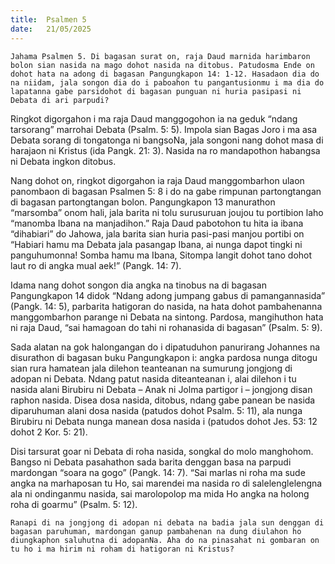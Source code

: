 ```yaml
---
title:  Psalmen 5
date:   21/05/2025
---
```


`Jahama Psalmen 5. Di bagasan surat on, raja Daud marnida harimbaron bolon sian nasida na mago dohot nasida na ditobus. Patudosma Ende on dohot hata na adong di bagasan Pangungkapon 14: 1-12. Hasadaon dia do na niidam, jala songon dia do i paboahon tu pangantusionmu i ma dia do lapatanna gabe parsidohot di bagasan punguan ni huria pasipasi ni Debata di ari parpudi?`

Ringkot digorgahon i ma raja Daud manggogohon ia na geduk “ndang tarsorang” marrohai Debata (Psalm. 5: 5). Impola sian Bagas Joro i ma asa Debata sorang di tongatonga ni bangsoNa, jala songoni nang dohot masa di harajaon ni Kristus (ida Pangk. 21: 3). Nasida na ro mandapothon habangsa ni Debata ingkon ditobus.

Nang dohot on, ringkot digorgahon ia raja Daud manggombarhon ulaon panombaon di bagasan Psalmen 5: 8 i do na gabe rimpunan partongtangan di bagasan partongtangan bolon. Pangungkapon 13 manurathon “marsomba” onom hali, jala barita ni tolu surusuruan joujou tu portibion laho “manomba Ibana na manjadihon.” Raja Daud pabotohon tu hita ia ibana “dihabiari” do Jahowa, jala barita sian huria pasi-pasi manjou portibi on “Habiari hamu ma Debata jala pasangap Ibana, ai nunga dapot tingki ni panguhumonna! Somba hamu ma Ibana, Sitompa langit dohot tano dohot laut ro di angka mual aek!” (Pangk. 14: 7).

Idama nang dohot songon dia angka na tinobus na di bagasan Pangungkapon 14 didok “Ndang adong jumpang gabus di pamangannasida” (Pangk. 14: 5), parbarita hatigoran do nasida, na hata dohot pambahenanna manggombarhon parange ni Debata na sintong. Pardosa, mangihuthon hata ni raja Daud, “sai hamagoan do tahi ni rohanasida di bagasan” (Psalm. 5: 9).

Sada alatan na gok halongangan do i dipatuduhon panurirang Johannes na disurathon di bagasan buku Pangungkapon i: angka pardosa nunga ditogu sian rura hamatean jala dilehon teanteanan na sumurung jongjong di adopan ni Debata. Ndang patut nasida diteanteanan i, alai dilehon i tu nasida alani Birubiru ni Debata – Anak ni Jolma partigor i – jongjong disan raphon nasida. Disea dosa nasida, ditobus, ndang gabe panean be nasida diparuhuman alani dosa nasida (patudos dohot Psalm. 5: 11), ala nunga Birubiru ni Debata nunga manean dosa nasida i (patudos dohot Jes. 53: 12 dohot 2 Kor. 5: 21).

Disi tarsurat goar ni Debata di roha nasida, songkal do molo manghohom. Bangso ni Debata pasahathon sada barita denggan basa na parpudi mardongan “soara na gogo” (Pangk. 14: 7). “Sai marlas ni roha ma sude angka na marhaposan tu Ho, sai marendei ma nasida ro di salelenglelengna ala ni ondinganmu nasida, sai marolopolop ma mida Ho angka na holong roha di goarmu” (Psalm. 5: 12).

`Ranapi di na jongjong di adopan ni debata na badia jala sun denggan di bagasan paruhuman, mardongan ganup pambahenan na dung diulahon ho diungkaphon saluhutna di adopanNa. Aha do na pinasahat ni gombaran on tu ho i ma hirim ni roham di hatigoran ni Kristus?`